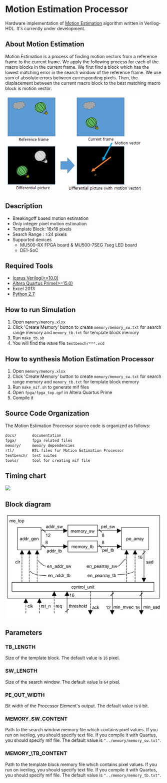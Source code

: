 # Motion Estimation Processor

Hardware implementation of [Motion Estimation](https://en.wikipedia.org/wiki/Motion_estimation) algorithm written in Verilog-HDL.
It's currently under development.

## About Motion Estimation

Motion Estimation is a process of finding motion vectors from a reference frame to the current frame.
We apply the following process for each of the macro blocks in the current frame.
We first find a block which has the lowest matching error in the search window of the reference frame.
We use sum of absolute errors between corresponding pixels.
Then, the displacement between the current macro block to the best matching macro block is motion vector.

![Figure of Motion Estimation](docs/motion_estimation.png)

## Description

- Breakingoff based motion estimation
- Only integer pixel motion estimation
- Template Block: 16x16 pixels
- Search Range  : ±24 pixels
- Supported devices
  - MU500-RX FPGA board \& MU500-7SEG 7seg LED board
  - DE1-SoC

## Required Tools

- [Icarus Verilog(>=10.0)](http://iverilog.wikia.com/wiki/Installation_Guide)
- [Altera Quartus Prime(>=15.0)](https://www.altera.co.jp/downloads/download-center.html)
- Excel 2013
- [Python 2.7](https://www.python.org/downloads/)

## How to run Simulation

1. Open `memory/memory.xlsx`
1. Click 'Create Memory' button to create `memory/memory_sw.txt` for search range memory and `memory_tb.txt` for template block memory
1. Run `make_tb.sh`
1. You will find the wave file `testbench/***.vcd`

## How to synthesis Motion Estimation Processor

1. Open `memory/memory.xlsx`
1. Click 'Create Memory' button to create `memory/memory_sw.txt` for search range memory and `memory_tb.txt` for template block memory
1. Run `make_mif.sh` to generate mif files
1. Open `fpga/fpga_top.qpf` in Altera Quartus Prime
1. Compile it

## Source Code Organization

The Motion Estimation Processor source code is organized as follows:

```text
docs/       documentation
fpga/       fpga related files
memory/     memory dependencies
rtl/        RTL files for Motion Estimation Processor
testbench/  test suites
tools/      tool for creating mif file
```

## Timing chart

![](docs/timing-chart.png)

## Block diagram

![](docs/block_diagram.png)

## Parameters

### TB\_LENGTH

Size of the template block.
The default value is `16` pixel.

### SW\_LENGTH

Size of the search window.
The default value is `64` pixel.

### PE\_OUT\_WIDTH

Bit width of the Processor Element's output.
The default value is `8` bit.

### MEMORY\_SW\_CONTENT

Path to the search window memory file which contains pixel values.
If you run on iverilog, you should specify text file. If you compile it with Quartus, you should specify mif file.
The default value is `"../memory/memory_sw.txt"`.

### MEMORY\_\TB\_CONTENT

Path to the template block memory file which contains pixel values.
If you run on iverilog, you should specify text file. If you compile it with Quartus, you should specify mif file.
The default value is `"../memory/memory_tb.txt"`.

